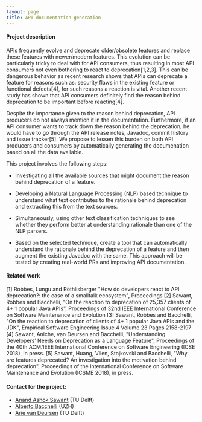 ```yaml
---
layout: page
title: API documentation generation
---
```


#### Project description

APIs frequently evolve and deprecate older/obsolete features and replace these features with newer/modern features. This evolution can be particularly tricky to deal with for API consumers, thus resulting in most API consumers not even bothering to react to deprecation[1,2,3]. This can be dangerous behavior as recent research shows that APIs can deprecate a feature for reasons such as: security flaws in the existing feature or functional defects[4], for such reasons a reaction is vital. Another recent study has shown that API consumers definitely find the reason behind deprecation to be important before reacting[4].

Despite the importance given to the reason behind deprecation, API producers do not always mention it in the documentation. Furthermore, if an API consumer wants to track down the reason behind the deprecation, he would have to go through the API release notes, Javadoc, commit history and issue tracker[5]. We propose to lessen this burden on both API producers and consumers by automatically generating the documenation based on all the data available.

This project involves the following steps:

- Investigating all the available sources that might document the reason behind deprecation of a feature.

- Developing a Natural Language Processing (NLP) based technique to understand what text contributes to the rationale behind deprecation and extracting this from the text sources.

- Simultaneously, using other text classification techniques to see whether they perform better at understanding rationale than one of the NLP parsers.

- Based on the selected technique, create a tool that can automatically understand the rationale behind the deprecation of a feature and then augment the existing Javadoc with the same. This approach will be tested by creating real-world PRs and improving API documentation.

#### Related work

[1] Robbes, Lungu and Röthlisberger "How do developers react to API deprecation?: the case of a smalltalk ecosystem", Proceedings 
[2] Sawant, Robbes and Bacchelli, "On the reaction to deprecation of 25,357 clients of 4+ 1 popular Java APIs", Proceedings of 32nd IEEE International Conference on Software Maintenance and Evolution
[3] Sawant, Robbes and Bacchelli, "On the reaction to deprecation of clients of 4+ 1 popular Java APIs and the JDK", Empirical Software Engineering Issue 4 Volume 23 Pages 2158-2197
[4] Sawant, Aniche, van Deursen and Bacchelli, "Understanding Developers’ Needs on Deprecation as a Language Feature", Proceedings of the 40th ACM/IEEE International Conference on Software Engineering (ICSE 2018), in press.
[5] Sawant, Huang, Vilen, Stojkovski and Bacchelli, "Why are features deprecated? An investigation into the motivation behind deprecation", Proceedings of the International Conference on Software Maintenance and Evolution (ICSME 2018), in press.




#### Contact for the project:

* [Anand Ashok Sawant](mailto:A.A.Sawant@tudelft.nl) (TU Delft)
* [Alberto Bacchelli](mailto:bacchelli@ifi.uzh.ch) (UZH)
* [Arie van Deursen](mailto:Arie.vanDeursen@tudelft.nl) (TU Delft)
